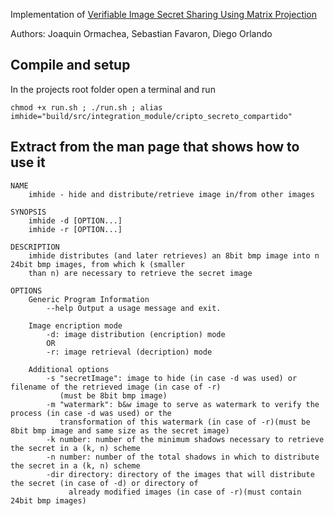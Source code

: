 Implementation of [Verifiable Image Secret Sharing Using Matrix Projection](https://www.sciencedirect.com/science/article/pii/S1110866514000334)

Authors: Joaquin Ormachea, Sebastian Favaron, Diego Orlando

## Compile and setup
In the projects root folder open a terminal and run

```chmod +x run.sh ; ./run.sh ; alias imhide="build/src/integration_module/cripto_secreto_compartido"```

## Extract from the man page that shows how to use it

```
NAME
    imhide - hide and distribute/retrieve image in/from other images

SYNOPSIS
	imhide -d [OPTION...]
	imhide -r [OPTION...]

DESCRIPTION
	imhide distributes (and later retrieves) an 8bit bmp image into n 24bit bmp images, from which k (smaller
	than n) are necessary to retrieve the secret image

OPTIONS
	Generic Program Information
		--help Output a usage message and exit.

	Image encription mode
		-d: image distribution (encription) mode
		OR
		-r: image retrieval (decription) mode
	
	Additional options
		-s "secretImage": image to hide (in case -d was used) or filename of the retrieved image (in case of -r)
		   (must be 8bit bmp image)
		-m "watermark": b&w image to serve as watermark to verify the process (in case -d was used) or the 
		   transformation of this watermark (in case of -r)(must be 8bit bmp image and same size as the secret image)
		-k number: number of the minimum shadows necessary to retrieve the secret in a (k, n) scheme
		-n number: number of the total shadows in which to distribute the secret in a (k, n) scheme
		-dir directory: directory of the images that will distribute the secret (in case of -d) or directory of
		     already modified images (in case of -r)(must contain 24bit bmp images)
```
